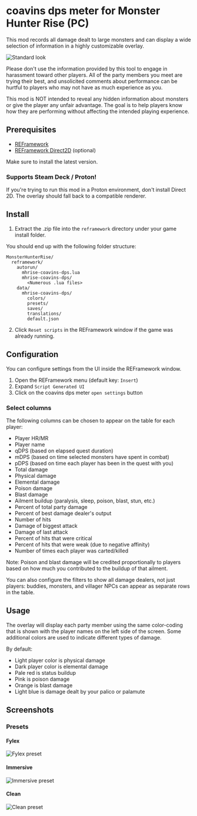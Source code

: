 # coavins dps meter for Monster Hunter Rise (PC)

This mod records all damage dealt to large monsters and can display a wide selection of information in a highly customizable overlay.

![Standard look](https://user-images.githubusercontent.com/91746207/154783176-0961a66b-aa51-4c3c-b718-73d037b84683.png)

Please don't use the information provided by this tool to engage in harassment toward other players. All of the party members you meet are trying their best, and unsolicited comments about performance can be hurtful to players who may not have as much experience as you.

This mod is NOT intended to reveal any hidden information about monsters or give the player any unfair advantage. The goal is to help players know how they are performing without affecting the intended playing experience. 

## Prerequisites

* [REFramework](https://github.com/praydog/REFramework)
* [REFramework Direct2D](https://github.com/cursey/reframework-d2d) (optional)

Make sure to install the latest version.

### Supports Steam Deck / Proton!

If you're trying to run this mod in a Proton environment, don't install Direct 2D. The overlay should fall back to a compatible renderer.

## Install

1. Extract the .zip file into the `reframework` directory under your game install folder.

You should end up with the following folder structure:
```
MonsterHunterRise/
  reframework/
    autorun/
      mhrise-coavins-dps.lua
      mhrise-coavins-dps/
        <Numerous .lua files>
    data/
      mhrise-coavins-dps/
        colors/
        presets/
        saves/
        translations/
        default.json
```
          
2. Click `Reset scripts` in the REFramework window if the game was already running.

## Configuration

You can configure settings from the UI inside the REFramework window.

1. Open the REFramework menu (default key: `Insert`)
2. Expand `Script Generated UI`
3. Click on the coavins dps meter `open settings` button

### Select columns

The following columns can be chosen to appear on the table for each player:

* Player HR/MR
* Player name
* qDPS (based on elapsed quest duration)
* mDPS (based on time selected monsters have spent in combat)
* pDPS (based on time each player has been in the quest with you)
* Total damage
* Physical damage
* Elemental damage
* Poison damage
* Blast damage
* Ailment buildup (paralysis, sleep, poison, blast, stun, etc.)
* Percent of total party damage
* Percent of best damage dealer's output
* Number of hits
* Damage of biggest attack
* Damage of last attack
* Percent of hits that were critical
* Percent of hits that were weak (due to negative affinity)
* Number of times each player was carted/killed

Note: Poison and blast damage will be credited proportionally to players based on how much you contributed to the buildup of that ailment.

You can also configure the filters to show all damage dealers, not just players: buddies, monsters, and villager NPCs can appear as separate rows in the table.

## Usage

The overlay will display each party member using the same color-coding that is shown with the player names on the left side of the screen. Some additional colors are used to indicate different types of damage.

By default:
* Light player color is physical damage
* Dark player color is elemental damage
* Pale red is status buildup
* Pink is poison damage
* Orange is blast damage
* Light blue is damage dealt by your palico or palamute

## Screenshots

### Presets

#### Fylex
![Fylex preset](https://user-images.githubusercontent.com/91746207/154783679-3d8a7107-05fd-4677-a28d-32657b43dae8.png)

#### Immersive
![Immersive preset](https://user-images.githubusercontent.com/91746207/154784291-27369bb3-bb97-4fa7-8f8e-e9d6ce179190.png)

#### Clean
![Clean preset](https://user-images.githubusercontent.com/91746207/154781422-9747faa8-16f9-4b9f-aa8c-9667c6573e51.png)
